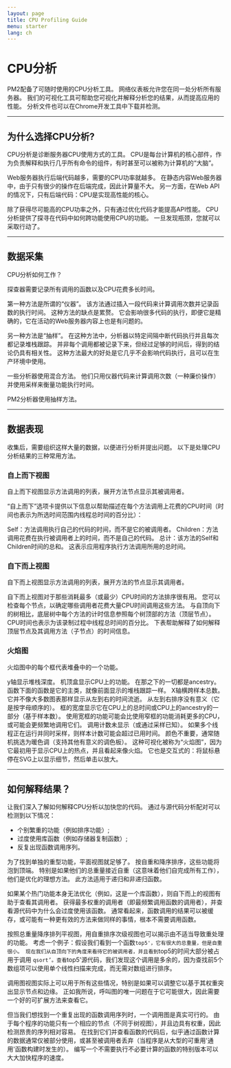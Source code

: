 ```yaml
---
layout: page
title: CPU Profiling Guide
menu: starter
lang: ch
---
```


# CPU分析

PM2配备了可随时使用的CPU分析工具。 网络仪表板允许您在同一处分析所有服务器。 我们的可视化工具可帮助您可视化并解释分析您的结果，从而提高应用的性能。 分析文件也可以在Chrome开发工具中下载并检测。

---

## 为什么选择CPU分析?

CPU分析是诊断服务器CPU使用方式的工具。 CPU是每台计算机的核心部件，作为负责解释和执行几乎所有命令的组件，有时甚至可以被称为计算机的“大脑”。

Web服务器执行后端代码越多，需要的CPU功率就越多。 在静态内容Web服务器中，由于只有很少的操作在后端完成，因此计算量不大。 另一方面，在Web API的情况下，只有后端代码：CPU是实现高性能的核心。

除了获得尽可能高的CPU功率之外，只有通过优化代码才能提高API性能。 CPU分析提供了探寻在代码中如何跨功能使用CPU的功能。 一旦发现瓶颈，您就可以采取行动了。

---

## 数据采集

CPU分析如何工作？

探查器需要记录所有调用的函数以及CPU花费多长时间。
 
第一种方法是所谓的“仪器”。 该方法通过插入一段代码来计算调用次数并记录函数的执行时间。 这种方法的缺点是累赘。 它会影响很多代码的执行，即便它是精确的，它在活动的Web服务器内容上也是有问题的。

另一种方法是“抽样”。 在这种方法中，分析器以特定间隔中断代码执行并且每次都记录堆栈跟踪。 并非每个调用都被记录下来，但经过足够的时间后，得到的结论仍具有相关性。 这种方法最大的好处是它几乎不会影响代码执行，且可以在生产环境中使用。

一些分析器使用混合方法。 他们只用仪器代码来计算调用次数（一种廉价操作）并使用采样来衡量功能执行时间。

PM2分析器使用抽样方法。

---

## 数据表现

收集后，需要组织这样大量的数据，以便进行分析并提出问题。 以下是处理CPU分析结果的三种常用方法。

### 自上而下视图

自上而下视图显示方法调用的列表，展开方法节点显示其被调用者。

“自上而下”选项卡提供以下信息以帮助描述在每个方法调用上花费的CPU时间（时间也表示为所选时间范围内线程总时间的百分比）：

Self：方法调用执行自己的代码的时间，而不是它的被调用者。
Children：方法调用花费在执行被调用者上的时间，而不是自己的代码。
总计：该方法的Self和Children时间的总和。 这表示应用程序执行方法调用所用的总时间。

### 自下而上视图
 
自下而上视图显示方法调用的列表，展开方法的节点显示其调用者。

自下而上视图对于那些消耗最多（或最少）CPU时间的方法排序很有用。 您可以检查每个节点，以确定哪些调用者花费大量CPU时间调用这些方法。 与自顶向下的树相比，底层树中每个方法的计时信息参照每个树顶部的方法（顶层节点）。 CPU时间也表示为该录制过程中线程总时间的百分比。 下表帮助解释了如何解释顶层节点及其调用方法（子节点）的时间信息。

### 火焰图

火焰图中的每个框代表堆叠中的一个功能。

y轴显示堆栈深度。 机顶盒显示CPU上的功能。 在那之下的一切都是ancestry。 函数下面的函数是它的主类，就像前面显示的堆栈跟踪一样。
X轴横跨样本总数。 它并不像大多数图表那样显示从左到右的时间流逝。 从左到右排序没有意义（它是按字母顺序的）。
框的宽度显示它在CPU上的总时间或CPU上的ancestry的一部分（基于样本数）。 使用宽框的功能可能会比使用窄框的功能消耗更多的CPU，或可能会更频繁地调用它们。 调用计数未显示（或通过采样已知）。
如果多个线程正在运行并同时采样，则样本计数可能会超过已用时间。
颜色不重要，通常随机挑选为暖色调（支持其他有意义的调色板）。 这种可视化被称为“火焰图”，因为它最初用于显示CPU上的热点，并且看起来像火焰。 它也是交互式的：将鼠标悬停在SVG上以显示细节，然后单击以放大。

---

## 如何解释结果？

让我们深入了解如何解释CPU分析以加快您的代码。 通过与源代码分析配对可以检测到以下情况：

- 个别繁重的功能（例如排序功能）;
- 过度使用库函数（例如存储器复制函数）;
- 反复出现函数调用序列。

为了找到单独的重型功能，平面视图就足够了。 按自重和降序排序，这些功能将泡到顶端。 特别是如果他们的总重量接近自重（这意味着他们自完成所有工作），他们是优化的理想方法。 此方法适用于递归和非递归函数。

如果某个热门功能本身无法优化（例如，这是一个库函数），则自下而上的视图有助于查看其调用者。 获得最多权重的调用者（即最频繁调用函数的调用者），并查看源代码中为什么会过度使用该函数。 通常看起来，函数调用的结果可以被缓存，或可能有一种更有效的方法来做同样的事情，根本不需要调用函数。

按照总重量降序排列平视图，用自重排序次级视图也可以揭示由不适当导致重处理的功能。 考虑一个例子：假设我们看到一个函数`top5'，它有很大的总重量，但是自重很小。 现在我们从自顶向下的角度来看待它的被调用者，并且看到`top5的时间大部分被占用于调用 `qsort’。查看`top5'源代码，我们发现这个调用是多余的，因为查找前5个数组项可以使用单个线性扫描来完成，而无需对数组进行排序。

调用图视图实际上可以用于所有这些情况，特别是如果可以调整它以基于其权重突出显示节点和边缘。 正如我所说，呼叫图的唯一问题在于它可能很大，因此需要一个好的可扩展方法来查看它。

但当我们想找到一个重复出现的函数调用序列时，一个调用图是真实可行的。 由于每个程序的功能只有一个相应的节点（不同于树视图），并且边具有权重，因此检测昂贵的序列相对容易。 在找到它们并查看函数的代码后，似乎通过函数计算的数据通常仅被部分使用，或甚至被调用者丢弃（当程序是从大型的可重用'通用'函数构建时发生的）。 编写一个不需要执行不必要计算的函数的特别版本可以大大加快程序的速度。